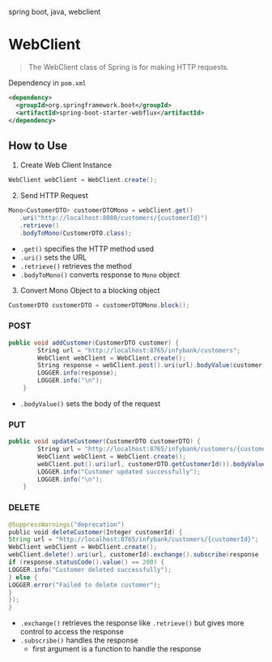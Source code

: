 spring boot, java, webclient

# WebClient
> The WebClient class of Spring is for making HTTP requests.

 Dependency in `pom.xml`
 ```xml
 <dependency>
   <groupId>org.springframework.boot</groupId>
   <artifactId>spring-boot-starter-webflux</artifactId>
</dependency> 
```

## How to Use

1. Create Web Client Instance

```java
WebClient webClient = WebClient.create();
```

2. Send HTTP Request

```java
Mono<CustomerDTO> customerDTOMono = webClient.get()
   .uri("http://localhost:8080/customers/{customerId}")
   .retrieve()
   .bodyToMono(CustomerDTO.class);
```
- `.get()` specifies the HTTP method used
- `.uri()` sets the URL
- `.retrieve()` retrieves the method
- `.bodyToMono()` converts response to `Mono` object

3. Convert Mono Object to a blocking object

```java
CustomerDTO customerDTO = customerDTOMono.block();
```

### POST

```java
public void addCustomer(CustomerDTO customer) {
        String url = "http://localhost:8765/infybank/customers";
        WebClient webClient = WebClient.create();
        String response = webClient.post().uri(url).bodyValue(customer).retrieve().bodyToMono(String.class).block();
        LOGGER.info(response);
        LOGGER.info("\n");
    }                 
```
- `.bodyValue()` sets the body of the request

### PUT

```java
public void updateCustomer(CustomerDTO customerDTO) {
        String url = "http://localhost:8765/infybank/customers/{customerId}";
        WebClient webClient = WebClient.create();
        webClient.put().uri(url, customerDTO.getCustomerId()).bodyValue(customerDTO).retrieve();
        LOGGER.info("Customer updated successfully");
        LOGGER.info("\n");
    }
```

### DELETE

```java
@SuppressWarnings("deprecation")
public void deleteCustomer(Integer customerId) {
String url = "http://localhost:8765/infybank/customers/{customerId}";
WebClient webClient = WebClient.create();
webClient.delete().uri(url, customerId).exchange().subscribe(response -> {
if (response.statusCode().value() == 200) {
LOGGER.info("Customer deleted successfully");
} else {
LOGGER.error("Failed to delete customer");
}
});
}
```
- `.exchange()` retrieves the response like `.retrieve()` but gives more control to access the response
- `.subscribe()` handles the response
    - first argument is a function to handle the response
    
